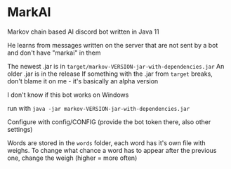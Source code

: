 # MarkAI
Markov chain based AI discord bot written in Java 11

He learns from messages written on the server that are not sent by a bot and don't have "markai" in them

The newest .jar is in `target/markov-VERSION-jar-with-dependencies.jar`
An older .jar is in the release
If something with the .jar from `target` breaks, don't blame it on me - it's basically an alpha version

I don't know if this bot works on Windows

run with `java -jar markov-VERSION-jar-with-dependencies.jar`

Configure with config/CONFIG (provide the bot token there, also other settings)

Words are stored in the `words` folder, each word has it's own file with weighs. To change what chance a word has to appear after the previous one, change the weigh (higher = more often)
